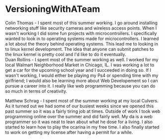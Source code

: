 # VersioningWithATeam


Colin Thomas - 
  I spent most of this summer working. I go around installing networking stuff like security cameras and wireless access points. When I wasn't working I did some fun projects with microcontrollers. I specifically wanted to look in to operating systems made for microcontrollers. I learned a lot about the theory behind operating systems. This lead me to looking in to linux kernel development. The idea that anyone can submit patches to the linux kernel is pretty cool and I'd like to do it eventually. <br />
Duan Rollins -
 I spent most of the summer working as well. I worked for my local Walmart Neighborhood Market in Chicago, IL. I was working a lot to get a car for the upcoming school year and I succeeded in doing so. If I wasn't working, I would either be playing my Ps4 or spending time with my girlfriend; I would also be learning more about Web Developement so I can pursue a career into it. I really like web programming because you can do so much in terms of creativity.

Matthew Schrag - I spent most of the summer working at my local Culvers. As it turned out we had some of our busiest weeks since we opened this past summer so it was a fairly tiring job at times. Outside of work I took web programming online over the summer and did fairly well. My da is a web programmer so it was neat to lean about what he dose for a living. I also started to learn how to play the ocarina in my free time. I also finally started to work on getting my license after having a permit for a while. 
